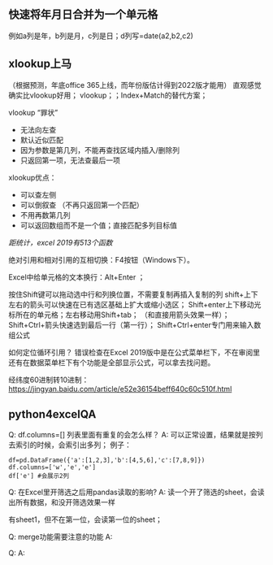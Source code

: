 


## 快速将年月日合并为一个单元格
例如a列是年，b列是月，c列是日；d列写=date(a2,b2,c2)

## xlookup上马
（根据预测，年底office 365上线，而年份版估计得到2022版才能用）
直观感觉确实比vlookup好用；
vlookup；；Index+Match的替代方案；

vlookup “罪状”
- 无法向左查
- 默认近似匹配
- 因为参数是第几列，不能再查找区域内插入/删除列
- 只返回第一项，无法查最后一项

xlookup优点：
- 可以查左侧
- 可以倒叙查 （不再只返回第一个匹配）
- 不用再数第几列
- 可以返回数组而不是一个值；直接匹配多列目标值

*距统计，excel 2019有513个函数*

绝对引用和相对引用的互相切换：F4按钮（Windows下）。

Excel中给单元格的文本换行：Alt+Enter  ；

按住Shift键可以拖动选中行和列换位置，不需要复制再插入复制的列
shift+上下左右的箭头可以快速在已有选区基础上扩大或缩小选区；
Shift+enter上下移动光标所在的单元格；左右移动用Shift+tab； （和直接用箭头效果一样）；
Shift+Ctrl+箭头快速选到最后一行（第一行）；
Shift+Ctrl+enter专门用来输入数组公式

如何定位循环引用？ 错误检查在Excel 2019版中是在公式菜单栏下，不在审阅里
还有在数据菜单栏下有个功能是全部显示公式，可以拿去找问题。


经纬度60进制转10进制：
https://jingyan.baidu.com/article/e52e36154beff640c60c510f.html




## python4excelQA

Q: df.columns=[]  列表里面有重复的会怎么样？
A: 可以正常设置，结果就是按列去索引的时候，会索引出多列；
例子：
```
df=pd.DataFrame({'a':[1,2,3],'b':[4,5,6],'c':[7,8,9]})
df.columns=['w','e','e']
df['e'] #会展示2列
```
Q: 在Excel里开筛选之后用pandas读取的影响?
A: 读一个开了筛选的sheet，会读出所有数据，和没开筛选效果一样

有sheet1，但不在第一位，会读第一位的sheet；

Q: merge功能需要注意的功能
A:

Q:
A:

